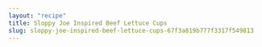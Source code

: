 ```yaml
---
layout: "recipe"
title: Sloppy Joe Inspired Beef Lettuce Cups
slug: sloppy-joe-inspired-beef-lettuce-cups-67f3a819b777f3317f549813
---
```


